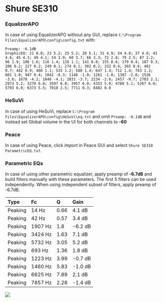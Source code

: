 # Shure SE310

### EqualizerAPO
In case of using EqualizerAPO without any GUI, replace `C:\Program Files\EqualizerAPO\config\config.txt`
with:
```
Preamp: -6.1dB
GraphicEQ: 21 0.0; 23 5.2; 25 5.2; 28 5.1; 31 4.9; 34 4.8; 37 4.8; 41 4.6; 45 4.3; 49 4.1; 54 3.9; 60 3.7; 66 3.3; 72 2.8; 79 2.5; 87 2.2; 96 1.9; 106 1.6; 116 1.4; 128 1.1; 141 0.8; 155 0.6; 170 0.4; 187 0.3; 206 0.2; 227 0.2; 249 0.1; 274 0.1; 302 0.2; 332 0.4; 365 0.6; 402 0.7; 442 0.9; 486 1.1; 535 1.2; 588 1.4; 647 1.4; 712 1.4; 783 1.3; 861 1.0; 947 0.4; 1042 -0.3; 1146 -1.0; 1261 -1.8; 1387 -2.8; 1526 -3.6; 1678 -4.2; 1846 -4.1; 2031 -3.7; 2234 -2.6; 2457 -0.7; 2703 2.1; 2973 5.2; 3270 6.0; 3597 6.0; 3957 6.0; 4353 5.0; 4788 5.1; 5267 6.0; 5793 6.0; 6373 5.5; 7010 2.5; 7711 0.3; 8482 0.0
```

### HeSuVi
In case of using HeSuVi, replace `C:\Program Files\EqualizerAPO\config\HeSuVi\eq.txt` and omit `Preamp:
-6.1dB` and instead set Global volume in the UI for both channels to **-60**

### Peace
In case of using Peace, click *Import* in Peace GUI and select `Shure SE310 ParametricEQ.txt`.

### Parametric EQs
In case of using other parametric equalizer, apply preamp of **-6.7dB** and build filters manually
with these parameters. The first 5 filters can be used independently.
When using independent subset of filters, apply preamp of -6.7dB.

| Type    | Fc      |    Q | Gain    |
|:--------|:--------|:-----|:--------|
| Peaking | 14 Hz   | 0.66 | 4.1 dB  |
| Peaking | 42 Hz   | 0.57 | 3.4 dB  |
| Peaking | 1907 Hz | 1.8  | -6.2 dB |
| Peaking | 3424 Hz | 1.63 | 7.1 dB  |
| Peaking | 5732 Hz | 3.05 | 5.2 dB  |
| Peaking | 693 Hz  | 1.36 | 1.8 dB  |
| Peaking | 1223 Hz | 3.99 | -0.7 dB |
| Peaking | 1460 Hz | 5.83 | -1.0 dB |
| Peaking | 6625 Hz | 7.89 | 2.1 dB  |
| Peaking | 7857 Hz | 2.28 | -1.4 dB |

![](https://raw.githubusercontent.com/jaakkopasanen/AutoEq/master/results/headphonecom/sbaf-serious/Shure%20SE310/Shure%20SE310.png)